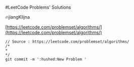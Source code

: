 #LeetCode Problems' Solutions

:fire:jiangKlijna

[https://leetcode.com/problemset/algorithms/](https://leetcode.com/problemset/algorithms/)

```
// Source : https://leetcode.com/problemset/algorithms/
/*
*
*/
git commit -m ':hushed:New Problem '
```
